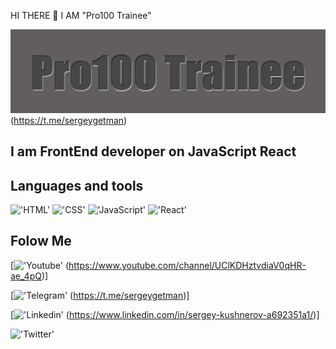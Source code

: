  HI THERE 👋 I AM "Pro100 Trainee"

 !['Header'](https://github.com/SergeyGetman/sergeygetman/blob/main/assets/Screenshot_13.png)
 (https://t.me/sergeygetman)

## I am FrontEnd developer on JavaScript React  

## Languages and tools
!['HTML'](https://img.shields.io/badge/-HTML-090909?style=for-the-badge&logo=HTML)
!['CSS'](https://img.shields.io/badge/-CSS-090909?style=for-the-badge&logo=CSS)
!['JavaScript'](https://img.shields.io/badge/-JavaScript-090909?style=for-the-badge&logo=JavaScript)
!['React'](https://img.shields.io/badge/-React-090909?style=for-the-badge&logo=React)


## Folow Me
[!['Youtube'](https://img.shields.io/badge/-Youtube-090909?style=for-the-badge&logo=Youtube)
  (https://www.youtube.com/channel/UClKDHztvdiaV0qHR-ae_4pQ)]

[!['Telegram'](https://img.shields.io/badge/-Telegram-090909?style=for-the-badge&logo=Telegram)
 (https://t.me/sergeygetman)]

[!['Linkedin'](https://img.shields.io/badge/-linkedin-090909?style=for-the-badge&logo=linkedin)
(https://www.linkedin.com/in/sergey-kushnerov-a692351a1/)]

!['Twitter'](https://img.shields.io/badge/-Twitter-090909?style=for-the-badge&logo=Twitter(https://twitter.com/TraineeSeniors))




